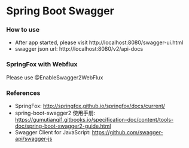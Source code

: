 Spring Boot Swagger
======================

### How to use

* After app started, please visit http://localhost:8080/swagger-ui.html
* swagger json url:  http://localhost:8080/v2/api-docs

### SpringFox with Webflux

Please use @EnableSwagger2WebFlux

### References

* SpringFox: http://springfox.github.io/springfox/docs/current/
* spring-boot-swagger2 使用手册: https://gumutianqi1.gitbooks.io/specification-doc/content/tools-doc/spring-boot-swagger2-guide.html
* Swagger Client for JavaScript: https://github.com/swagger-api/swagger-js

